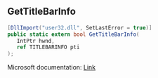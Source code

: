 ## GetTitleBarInfo

```csharp
[DllImport("user32.dll", SetLastError = true)]
public static extern bool GetTitleBarInfo(
   IntPtr hwnd,
   ref TITLEBARINFO pti
);
```

Microsoft documentation: [Link](https://docs.microsoft.com/en-us/windows/win32/api/winuser/nf-winuser-gettitlebarinfo)
